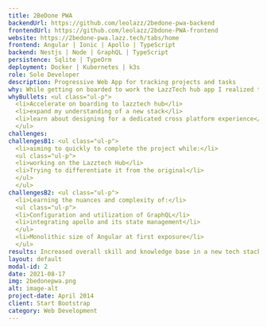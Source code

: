 ```yaml
---
title: 2BeDone PWA
backendUrl: https://github.com/leolazz/2bedone-pwa-backend
frontendUrl: https://github.com/leolazz/2bdone-PWA-frontend
website: https://2bedone-pwa.lazz.tech/tabs/home
frontend: Angular | Ionic | Apollo | TypeScript
backend: Nestjs | Node | GraphQL | TypeScript
persistence: Sqlite | TypeOrm
deployment: Docker | Kubernetes | k3s
role: Sole Developer
description: Progressive Web App for tracking projects and tasks
why: While getting on boarded to work the LazzTech hub app I realized that since it was already to so far into development there would be aspects of this new stack I would not get exposure to so I decided to rebuild 2BeDone in the same stack to accelerate the onboarding increase my breadth of knowledge and experience in this new stack.
whyBullets: <ul class="ul-p">
  <li>Accelerate on boarding to lazztech hub</li>
  <li>expand my understanding of a new stack</li>
  <li>learn about designing for a dedicated cross platform experience</li>
  </ul>
challenges:
challengesB1: <ul class="ul-p">
  <li>aiming to quickly to complete the project while:</li>
  <ul class="ul-p">
  <li>working on the Lazztech Hub</li>
  <li>Trying to differentiate it from the original</li>
  </ul>
  </ul>
challengesB2: <ul class="ul-p">
  <li>Learning the nuances and complexity of:</li>
  <ul class="ul-p">
  <li>Configuration and utilization of GraphQL</li>
  <li>integrating apollo and its state management</li>
  </ul>
  <li>Monolithic size of Angular at first exposure</li>
  </ul>
results: Increased overall skill and knowledge base in a new tech stack while accelerating my onboarding process to the LazzTech Hub. Moreover, in this process I found my preferred stack.
layout: default
modal-id: 2
date: 2021-08-17
img: 2bedonepwa.png
alt: image-alt
project-date: April 2014
client: Start Bootstrap
category: Web Development
---
```


